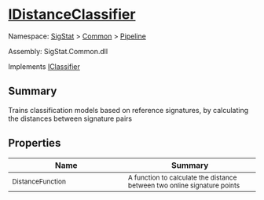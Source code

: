 # [IDistanceClassifier](./IDistanceClassifier.md)

Namespace: [SigStat]() > [Common](./../README.md) > [Pipeline](./README.md)

Assembly: SigStat.Common.dll

Implements [IClassifier](./IClassifier.md)

## Summary
Trains classification models based on reference signatures, by calculating the distances between signature pairs

## Properties

| Name<img width=300> | Summary<img width=300> | 
| --- | --- | 
| <sub>DistanceFunction</sub>| <sub>A function to calculate the distance between two online signature points</sub>| <br>


